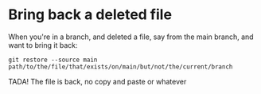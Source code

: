 # Bring back a deleted file

When you're in a branch, and deleted a file, say from the main branch, and want to bring it back:

```
git restore --source main path/to/the/file/that/exists/on/main/but/not/the/current/branch
```

TADA! The file is back, no copy and paste or whatever
